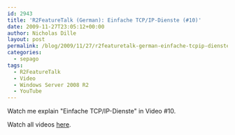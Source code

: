 ```yaml
---
id: 2943
title: 'R2FeatureTalk (German): Einfache TCP/IP-Dienste (#10)'
date: 2009-11-27T23:05:12+00:00
author: Nicholas Dille
layout: post
permalink: /blog/2009/11/27/r2featuretalk-german-einfache-tcpip-dienste-10/
categories:
  - sepago
tags:
  - R2FeatureTalk
  - Video
  - Windows Server 2008 R2
  - YouTube
---
```

Watch me explain "Einfache TCP/IP-Dienste" in Video #10.

Watch all videos [here](https://www.youtube.com/user/R2FeatureTalk).
